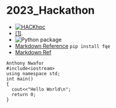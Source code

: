 # 2023_Hackathon
* [![HACKhpc](https://zenodo.org/badge/DOI/10.5281/zenodo.4023103.svg)](http://hackhpc.org/)
* [[1]](https://www.nature.com/articles/s41586-019-1666-5).
* ![Python package](https://github.com/quantumlib/OpenFermion-FQE/workflows/Python%20package/badge.svg?branch=master)
* [Markdown Reference](https://github.com) `pip install fqe`
* <a href="https://github.com">Markdown Ref</a>
```
Anthony Nwafor
#include<iostream>
using namespace std;
int main()
{
  cout<<"Hello World\n";
  return 0;
}
```
